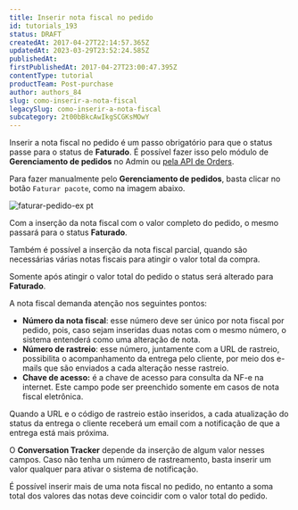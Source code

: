 ```yaml
---
title: Inserir nota fiscal no pedido
id: tutorials_193
status: DRAFT
createdAt: 2017-04-27T22:14:57.365Z
updatedAt: 2023-03-29T23:52:24.585Z
publishedAt: 
firstPublishedAt: 2017-04-27T23:00:47.395Z
contentType: tutorial
productTeam: Post-purchase
author: authors_84
slug: como-inserir-a-nota-fiscal
legacySlug: como-inserir-a-nota-fiscal
subcategory: 2t00bBkcAwIkgSCGKsMOwY
---
```


Inserir a nota fiscal no pedido é um passo obrigatório para que o status passe para o status de __Faturado__. É possível fazer isso pelo módulo de __Gerenciamento de pedidos__ no Admin ou [pela API de Orders](https://developers.vtex.com/vtex-developer-docs/reference/invoice "Invoice").

Para fazer manualmente pelo **Gerenciamento de pedidos**, basta clicar no botão `Faturar pacote`, como na imagem abaixo.

![faturar-pedido-ex pt](https://images.ctfassets.net/alneenqid6w5/1IOORyWRjC4eEayM8iW6OG/0e49ae3568ea66ed18b5b8ab6f90d414/ex_1_pt.png)

Com a inserção da nota fiscal com o valor completo do pedido, o mesmo passará para o status **Faturado**.

Também é possível a inserção da nota fiscal parcial, quando são necessárias várias notas fiscais para atingir o valor total da compra. 

<div class="alert alert-info">
  <p>Somente após atingir o valor total do pedido o status será alterado para <strong>Faturado</strong>.</p>
</div>

A nota fiscal demanda atenção nos seguintes pontos:

- **Número da nota fiscal**: esse número deve ser único por nota fiscal por pedido, pois, caso sejam inseridas duas notas com o mesmo número, o sistema entenderá como uma alteração de nota.
- **Número de rastreio**: esse número, juntamente com a URL de rastreio, possibilita o acompanhamento da entrega pelo cliente, por meio dos e-mails que são enviados a cada alteração nesse rastreio.
- **Chave de acesso:** é a chave de acesso para consulta da NF-e na internet. Este campo pode ser preenchido somente em casos de nota fiscal eletrônica.

Quando a URL e o código de rastreio estão inseridos, a cada atualização do status da entrega o cliente receberá um email com a notificação de que a entrega está mais próxima.

O **Conversation Tracker** depende da inserção de algum valor nesses campos. Caso não tenha um número de rastreamento, basta inserir um valor qualquer para ativar o sistema de notificação.

<div class="alert alert-danger">
É possível inserir mais de uma nota fiscal no pedido, no entanto a soma total dos valores das notas deve coincidir com o valor total do pedido.
</div>
